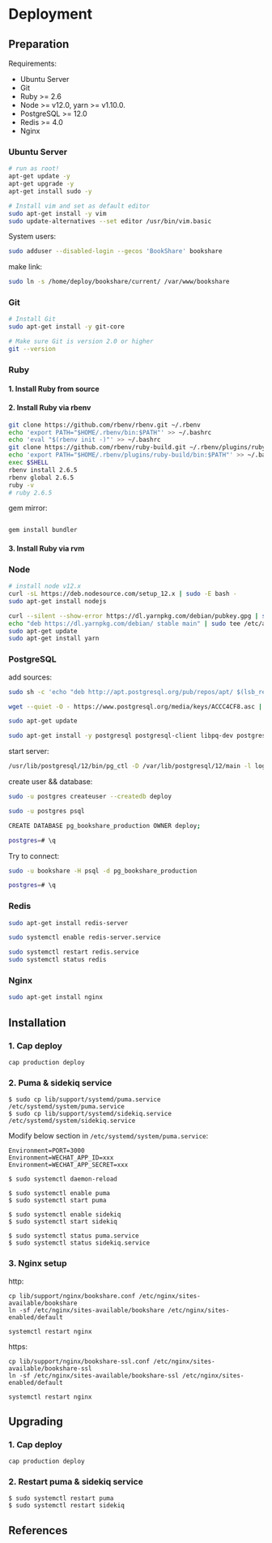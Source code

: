 # Deployment

## Preparation

Requirements:

* Ubuntu Server
* Git
* Ruby >= 2.6
* Node >= v12.0, yarn >= v1.10.0.
* PostgreSQL >= 12.0
* Redis >= 4.0
* Nginx

### Ubuntu Server

```sh
# run as root!
apt-get update -y
apt-get upgrade -y
apt-get install sudo -y
```

```sh
# Install vim and set as default editor
sudo apt-get install -y vim
sudo update-alternatives --set editor /usr/bin/vim.basic
```

System users:

```sh
sudo adduser --disabled-login --gecos 'BookShare' bookshare
```

make link:

```sh
sudo ln -s /home/deploy/bookshare/current/ /var/www/bookshare
```

### Git

```sh
# Install Git
sudo apt-get install -y git-core

# Make sure Git is version 2.0 or higher
git --version
```

### Ruby

#### 1. Install Ruby from source


#### 2. Install Ruby via rbenv

```sh
git clone https://github.com/rbenv/rbenv.git ~/.rbenv
echo 'export PATH="$HOME/.rbenv/bin:$PATH"' >> ~/.bashrc
echo 'eval "$(rbenv init -)"' >> ~/.bashrc
git clone https://github.com/rbenv/ruby-build.git ~/.rbenv/plugins/ruby-build
echo 'export PATH="$HOME/.rbenv/plugins/ruby-build/bin:$PATH"' >> ~/.bashrc
exec $SHELL
rbenv install 2.6.5
rbenv global 2.6.5
ruby -v
# ruby 2.6.5
```

gem mirror:

```sh
```

```sh
gem install bundler
```

#### 3. Install Ruby via rvm

### Node

```sh
# install node v12.x
curl -sL https://deb.nodesource.com/setup_12.x | sudo -E bash -
sudo apt-get install nodejs

curl --silent --show-error https://dl.yarnpkg.com/debian/pubkey.gpg | sudo apt-key add -
echo "deb https://dl.yarnpkg.com/debian/ stable main" | sudo tee /etc/apt/sources.list.d/yarn.list
sudo apt-get update
sudo apt-get install yarn
```

### PostgreSQL

add sources:

```sh
sudo sh -c 'echo "deb http://apt.postgresql.org/pub/repos/apt/ $(lsb_release -cs)-pgdg main" > /etc/apt/sources.list.d/pgdg.list'

wget --quiet -O - https://www.postgresql.org/media/keys/ACCC4CF8.asc | sudo apt-key add -

sudo apt-get update
```

```sh
sudo apt-get install -y postgresql postgresql-client libpq-dev postgresql-contrib
```

start server:
```sh
/usr/lib/postgresql/12/bin/pg_ctl -D /var/lib/postgresql/12/main -l logfile start
```

create user && database:

```sh
sudo -u postgres createuser --createdb deploy

sudo -u postgres psql

CREATE DATABASE pg_bookshare_production OWNER deploy;

postgres=# \q
```

Try to connect:

```sh
sudo -u bookshare -H psql -d pg_bookshare_production

postgres=# \q
```

### Redis

```sh
sudo apt-get install redis-server

sudo systemctl enable redis-server.service

sudo systemctl restart redis.service
sudo systemctl status redis
```

### Nginx

```sh
sudo apt-get install nginx
```

## Installation

### 1. Cap deploy

```shell
cap production deploy
```

### 2. Puma & sidekiq service

```shell
$ sudo cp lib/support/systemd/puma.service /etc/systemd/system/puma.service
$ sudo cp lib/support/systemd/sidekiq.service /etc/systemd/system/sidekiq.service
```

Modify below section in `/etc/systemd/system/puma.service`:
```
Environment=PORT=3000
Environment=WECHAT_APP_ID=xxx
Environment=WECHAT_APP_SECRET=xxx
```

```shell
$ sudo systemctl daemon-reload

$ sudo systemctl enable puma
$ sudo systemctl start puma

$ sudo systemctl enable sidekiq
$ sudo systemctl start sidekiq

$ sudo systemctl status puma.service
$ sudo systemctl status sidekiq.service
```

### 3. Nginx setup

http:

```shell
cp lib/support/nginx/bookshare.conf /etc/nginx/sites-available/bookshare
ln -sf /etc/nginx/sites-available/bookshare /etc/nginx/sites-enabled/default

systemctl restart nginx
```

https:

```shell
cp lib/support/nginx/bookshare-ssl.conf /etc/nginx/sites-available/bookshare-ssl
ln -sf /etc/nginx/sites-available/bookshare-ssl /etc/nginx/sites-enabled/default

systemctl restart nginx
```

## Upgrading

### 1. Cap deploy

```shell
cap production deploy
```

### 2. Restart puma & sidekiq service

```shell
$ sudo systemctl restart puma
$ sudo systemctl restart sidekiq
```

## References

[1]: https://gorails.com/deploy/ubuntu/18.04
[2]: https://github.com/mperham/sidekiq
[3]: https://github.com/mperham/sidekiq/blob/master/6.0-Upgrade.md
[4]: https://github.com/ddollar/foreman
[5]: https://capistranorb.com/
